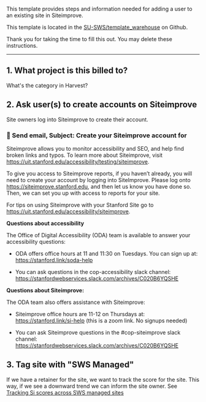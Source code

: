This template provides steps and information needed for adding a user to an existing site in Siteimprove. 

This template is located in the [SU-SWS/template_warehouse](https://github.com/SU-SWS/template_warehouse) on Github.

Thank you for taking the time to fill this out. You may delete these instructions.

---

## 1. What project is this billed to?
What's the category in Harvest?

## 2. Ask user(s) to create accounts on Siteimprove
Site owners log into Siteimprove to create their account.

### 📧 Send email, Subject: Create your Siteimprove account for <site-name>

Siteimprove allows you to monitor accessibility and SEO, and help find broken links and typos. To learn more about Siteimprove, visit https://uit.stanford.edu/accessibility/testing/siteimprove.

To give you access to Siteimprove reports, if you haven’t already, you will need to create your account by logging into SiteImprove. Please log onto https://siteimprove.stanford.edu, and then let us know you have done so. Then, we can set you up with access to reports for your site.

For tips on using Siteimprove with your Stanford Site go to https://uit.stanford.edu/accessibility/siteimprove.

**Questions about accessibility**

The Office of Digital Accessibility (ODA) team is available to answer your accessibility questions:

* ODA offers office hours at 11 and 11:30 on Tuesdays. You can sign up at: https://stanford.link/soda-help

* You can ask questions in the cop-accessibility slack channel: https://stanfordwebservices.slack.com/archives/C020B6YQSHE

**Questions about Siteimprove:**

The ODA team also offers assistance with Siteimprove:

* Siteimprove office hours are 11-12 on Thursdays at: https://stanford.link/si-help (this is a zoom link. No signups needed)

* You can ask Siteimprove questions in the #cop-siteimprove slack channel: https://stanfordwebservices.slack.com/archives/C020B6YQSHE

## 3. Tag site with "SWS Managed"

If we have a retainer for the site, we want to track the score for the site. This way, if we see a downward trend we can inform the site owner. See [Tracking Si scores across SWS managed sites](https://docs.google.com/spreadsheets/d/1WbtLeC92O-YfaQDRT_N9ZEm22b27d5lyLcSg166rnj8/edit#gid=0) 
